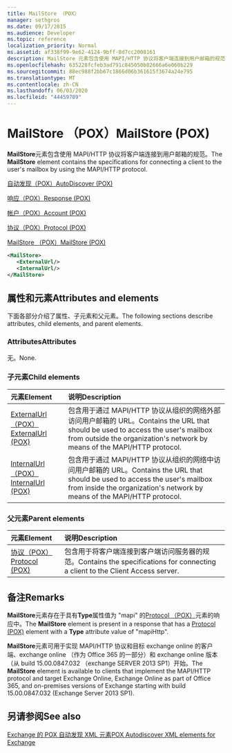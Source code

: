 ```yaml
---
title: MailStore （POX）
manager: sethgros
ms.date: 09/17/2015
ms.audience: Developer
ms.topic: reference
localization_priority: Normal
ms.assetid: af338f99-9e62-4124-9bff-8d7cc2008161
description: MailStore 元素包含使用 MAPI/HTTP 协议将客户端连接到用户邮箱的规范。
ms.openlocfilehash: 635228fcfeb3ad791c845050b82666a6e060b229
ms.sourcegitcommit: 88ec988f2bb67c1866d06b361615f3674a24e795
ms.translationtype: MT
ms.contentlocale: zh-CN
ms.lasthandoff: 06/03/2020
ms.locfileid: "44459789"
---
```

# <a name="mailstore-pox"></a><span data-ttu-id="058c9-103">MailStore （POX）</span><span class="sxs-lookup"><span data-stu-id="058c9-103">MailStore (POX)</span></span>

<span data-ttu-id="058c9-104">**MailStore**元素包含使用 MAPI/HTTP 协议将客户端连接到用户邮箱的规范。</span><span class="sxs-lookup"><span data-stu-id="058c9-104">The **MailStore** element contains the specifications for connecting a client to the user's mailbox by using the MAPI/HTTP protocol.</span></span> 
  
[<span data-ttu-id="058c9-105">自动发现（POX）</span><span class="sxs-lookup"><span data-stu-id="058c9-105">AutoDiscover (POX)</span></span>](autodiscover-pox.md)
  
[<span data-ttu-id="058c9-106">响应（POX）</span><span class="sxs-lookup"><span data-stu-id="058c9-106">Response (POX)</span></span>](response-pox.md)
  
[<span data-ttu-id="058c9-107">帐户（POX）</span><span class="sxs-lookup"><span data-stu-id="058c9-107">Account (POX)</span></span>](account-pox.md)
  
[<span data-ttu-id="058c9-108">协议（POX）</span><span class="sxs-lookup"><span data-stu-id="058c9-108">Protocol (POX)</span></span>](protocol-pox.md)
  
[<span data-ttu-id="058c9-109">MailStore （POX）</span><span class="sxs-lookup"><span data-stu-id="058c9-109">MailStore (POX)</span></span>](mailstore-pox.md)
  
```XML
<MailStore>
   <ExternalUrl/>
   <InternalUrl/>
</MailStore>
```

## <a name="attributes-and-elements"></a><span data-ttu-id="058c9-110">属性和元素</span><span class="sxs-lookup"><span data-stu-id="058c9-110">Attributes and elements</span></span>

<span data-ttu-id="058c9-111">下面各部分介绍了属性、子元素和父元素。</span><span class="sxs-lookup"><span data-stu-id="058c9-111">The following sections describe attributes, child elements, and parent elements.</span></span>
  
### <a name="attributes"></a><span data-ttu-id="058c9-112">Attributes</span><span class="sxs-lookup"><span data-stu-id="058c9-112">Attributes</span></span>

<span data-ttu-id="058c9-113">无。</span><span class="sxs-lookup"><span data-stu-id="058c9-113">None.</span></span>
  
### <a name="child-elements"></a><span data-ttu-id="058c9-114">子元素</span><span class="sxs-lookup"><span data-stu-id="058c9-114">Child elements</span></span>

|<span data-ttu-id="058c9-115">**元素**</span><span class="sxs-lookup"><span data-stu-id="058c9-115">**Element**</span></span>|<span data-ttu-id="058c9-116">**说明**</span><span class="sxs-lookup"><span data-stu-id="058c9-116">**Description**</span></span>|
|:-----|:-----|
|[<span data-ttu-id="058c9-117">ExternalUrl （POX）</span><span class="sxs-lookup"><span data-stu-id="058c9-117">ExternalUrl (POX)</span></span>](externalurl-pox.md) <br/> |<span data-ttu-id="058c9-118">包含用于通过 MAPI/HTTP 协议从组织的网络外部访问用户邮箱的 URL。</span><span class="sxs-lookup"><span data-stu-id="058c9-118">Contains the URL that should be used to access the user's mailbox from outside the organization's network by means of the MAPI/HTTP protocol.</span></span>  <br/> |
|[<span data-ttu-id="058c9-119">InternalUrl （POX）</span><span class="sxs-lookup"><span data-stu-id="058c9-119">InternalUrl (POX)</span></span>](internalurl-pox.md) <br/> |<span data-ttu-id="058c9-120">包含用于通过 MAPI/HTTP 协议从组织的网络中访问用户邮箱的 URL。</span><span class="sxs-lookup"><span data-stu-id="058c9-120">Contains the URL that should be used to access the user's mailbox from inside the organization's network by means of the MAPI/HTTP protocol.</span></span>  <br/> |
   
### <a name="parent-elements"></a><span data-ttu-id="058c9-121">父元素</span><span class="sxs-lookup"><span data-stu-id="058c9-121">Parent elements</span></span>

|<span data-ttu-id="058c9-122">**元素**</span><span class="sxs-lookup"><span data-stu-id="058c9-122">**Element**</span></span>|<span data-ttu-id="058c9-123">**说明**</span><span class="sxs-lookup"><span data-stu-id="058c9-123">**Description**</span></span>|
|:-----|:-----|
|[<span data-ttu-id="058c9-124">协议（POX）</span><span class="sxs-lookup"><span data-stu-id="058c9-124">Protocol (POX)</span></span>](protocol-pox.md) <br/> |<span data-ttu-id="058c9-125">包含用于将客户端连接到客户端访问服务器的规范。</span><span class="sxs-lookup"><span data-stu-id="058c9-125">Contains the specifications for connecting a client to the Client Access server.</span></span>  <br/> |
   
## <a name="remarks"></a><span data-ttu-id="058c9-126">备注</span><span class="sxs-lookup"><span data-stu-id="058c9-126">Remarks</span></span>

<span data-ttu-id="058c9-127">**MailStore**元素存在于具有**Type**属性值为 "mapi" 的[Protocol （POX）](protocol-pox.md)元素的响应中。</span><span class="sxs-lookup"><span data-stu-id="058c9-127">The **MailStore** element is present in a response that has a [Protocol (POX)](protocol-pox.md) element with a **Type** attribute value of "mapiHttp".</span></span> 
  
<span data-ttu-id="058c9-128">**MailStore**元素可用于实现 MAPI/HTTP 协议和目标 exchange online 的客户端、exchange online （作为 Office 365 的一部分）和 exchange online 版本（从 build 15.00.0847.032 （exchange SERVER 2013 SP1）开始。</span><span class="sxs-lookup"><span data-stu-id="058c9-128">The **MailStore** element is available to clients that implement the MAPI/HTTP protocol and target Exchange Online, Exchange Online as part of Office 365, and on-premises versions of Exchange starting with build 15.00.0847.032 (Exchange Server 2013 SP1).</span></span> 
  
## <a name="see-also"></a><span data-ttu-id="058c9-129">另请参阅</span><span class="sxs-lookup"><span data-stu-id="058c9-129">See also</span></span>



[<span data-ttu-id="058c9-130">Exchange 的 POX 自动发现 XML 元素</span><span class="sxs-lookup"><span data-stu-id="058c9-130">POX Autodiscover XML elements for Exchange</span></span>](pox-autodiscover-xml-elements-for-exchange.md)

